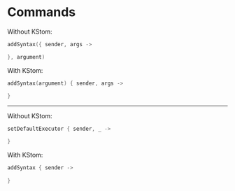 # Commands

Without KStom:

```kotlin
addSyntax({ sender, args ->

}, argument)
```

With KStom:

```kotlin
addSyntax(argument) { sender, args ->
    
}
```

-----------

Without KStom:

```kotlin
setDefaultExecutor { sender, _ ->

}
```

With KStom:

```kotlin
addSyntax { sender ->
    
}
```